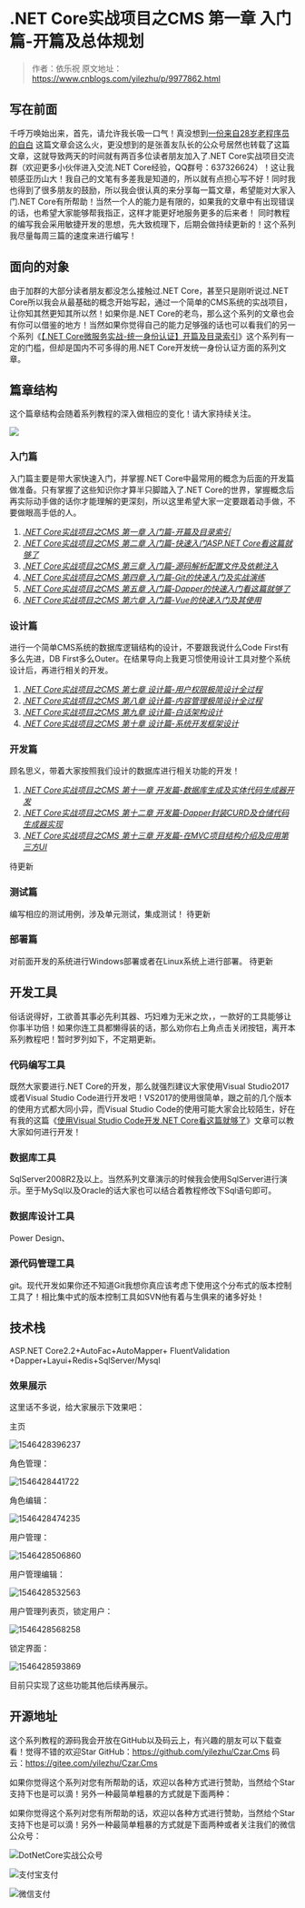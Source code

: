 # .NET Core实战项目之CMS 第一章 入门篇-开篇及总体规划

> 作者：依乐祝
> 原文地址：https://www.cnblogs.com/yilezhu/p/9977862.html 
## 写在前面

千呼万唤始出来，首先，请允许我长吸一口气！真没想到[一份来自28岁老程序员的自白](https://www.cnblogs.com/yilezhu/p/9966945.html) 这篇文章会这么火，更没想到的是张善友队长的公众号居然也转载了这篇文章，这就导致两天的时间就有两百多位读者朋友加入了.NET Core实战项目交流群（欢迎更多小伙伴进入交流.NET Core经验，QQ群号：637326624）！这让我顿感亚历山大！我自己的文笔有多差我是知道的，所以就有点担心写不好！同时我也得到了很多朋友的鼓励，所以我会很认真的来分享每一篇文章，希望能对大家入门.NET Core有所帮助！当然一个人的能力是有限的，如果我的文章中有出现错误的话，也希望大家能够帮我指正，这样才能更好地服务更多的后来者！
同时教程的编写我会采用敏捷开发的思想，先大致梳理下，后期会做持续更新的！这个系列我尽量每周三篇的速度来进行编写！

##  面向的对象
由于加群的大部分读者朋友都没怎么接触过.NET Core，甚至只是刚听说过.NET Core所以我会从最基础的概念开始写起，通过一个简单的CMS系统的实战项目，让你知其然更知其所以然！如果你是.NET Core的老鸟，那么这个系列的文章也会有你可以借鉴的地方！当然如果你觉得自己的能力足够强的话也可以看我们的另一个系列《[【.NET Core微服务实战-统一身份认证】开篇及目录索引](https://www.cnblogs.com/jackcao/p/9928879.html)》这个系列有一定的门槛，但却是国内不可多得的用.NET Core开发统一身份认证方面的系列文章。

## 篇章结构
这个篇章结构会随着系列教程的深入做相应的变化！请大家持续关注。

![](https://img2018.cnblogs.com/blog/1377250/201811/1377250-20181118143046957-1195059382.png)



### 入门篇
入门篇主要是带大家快速入门，并掌握.NET Core中最常用的概念为后面的开发篇做准备。只有掌握了这些知识你才算半只脚踏入了.NET Core的世界，掌握概念后再实际动手做的话你才能理解的更深刻，所以这里希望大家一定要跟着动手做，不要做眼高手低的人。
1. *[.NET Core实战项目之CMS 第一章 入门篇-开篇及目录索引](https://www.cnblogs.com/yilezhu/p/9977862.html)*
2. *[.NET Core实战项目之CMS 第二章 入门篇-快速入门ASP.NET Core看这篇就够了](https://www.cnblogs.com/yilezhu/p/9985451.html)*
3. *[.NET Core实战项目之CMS 第三章 入门篇-源码解析配置文件及依赖注入](https://www.cnblogs.com/yilezhu/p/9998021.html)*
4. *[.NET Core实战项目之CMS 第四章 入门篇-Git的快速入门及实战演练](https://www.cnblogs.com/yilezhu/p/10014027.html)*
5. *[.NET Core实战项目之CMS 第五章 入门篇-Dapper的快速入门看这篇就够了](https://www.cnblogs.com/yilezhu/p/10024091.html)*
6. *[.NET Core实战项目之CMS 第六章 入门篇-Vue的快速入门及其使用](https://www.cnblogs.com/yilezhu/p/10035275.html)*



### 设计篇
进行一个简单CMS系统的数据库逻辑结构的设计，不要跟我说什么Code First有多么先进，DB First多么Outer。在结果导向上我更习惯使用设计工具对整个系统设计后，再进行相关的开发。
1. *[.NET Core实战项目之CMS 第七章 设计篇-用户权限极简设计全过程](https://www.cnblogs.com/yilezhu/p/10056094.html)*
2. *[.NET Core实战项目之CMS 第八章 设计篇-内容管理极简设计全过程](https://www.cnblogs.com/yilezhu/p/10073642.html)*
3. *[.NET Core实战项目之CMS 第九章 设计篇-白话架构设计](https://www.cnblogs.com/yilezhu/p/10080136.html)*
4. *[.NET Core实战项目之CMS 第十章 设计篇-系统开发框架设计](https://www.cnblogs.com/yilezhu/p/10094357.html)*

### 开发篇
顾名思义，带着大家按照我们设计的数据库进行相关功能的开发！

1. *[.NET Core实战项目之CMS 第十一章 开发篇-数据库生成及实体代码生成器开发](https://www.cnblogs.com/yilezhu/p/10112406.html)*
2. *[.NET Core实战项目之CMS 第十二章 开发篇-Dapper封装CURD及仓储代码生成器实现](https://www.cnblogs.com/yilezhu/p/10146311.html)*
3. *[.NET Core实战项目之CMS 第十三章 开发篇-在MVC项目结构介绍及应用第三方UI](https://www.cnblogs.com/yilezhu/p/10210732.html)*

待更新

### 测试篇
编写相应的测试用例，涉及单元测试，集成测试！
待更新
### 部署篇
对前面开发的系统进行Windows部署或者在Linux系统上进行部署。
待更新

## 开发工具
俗话说得好，工欲善其事必先利其器、巧妇难为无米之炊，，一款好的工具能够让你事半功倍！如果你连工具都懒得装的话，那么劝你右上角点击关闭按钮，离开本系列教程吧！暂时罗列如下，不定期更新。
### 代码编写工具
既然大家要进行.NET Core的开发，那么就强烈建议大家使用Visual Studio2017或者Visual Studio Code进行开发吧！VS2017的使用很简单，跟之前的几个版本的使用方式都大同小异，而Visual Studio Code的使用可能大家会比较陌生，好在有我的这篇《[使用Visual Studio Code开发.NET Core看这篇就够了](https://www.cnblogs.com/yilezhu/p/9926078.html)》文章可以教大家如何进行开发！
### 数据库工具
SqlServer2008R2及以上。当然系列文章演示的时候我会使用SqlServer进行演示。至于MySql以及Oracle的话大家也可以结合着教程修改下Sql语句即可。
### 数据库设计工具
Power Design、

### 源代码管理工具
git。现代开发如果你还不知道Git我想你真应该考虑下使用这个分布式的版本控制工具了！相比集中式的版本控制工具如SVN他有着与生俱来的诸多好处！


## 技术栈
ASP.NET Core2.2+AutoFac+AutoMapper+ FluentValidation +Dapper+Layui+Redis+SqlServer/Mysql

### 效果展示
这里话不多说，给大家展示下效果吧：

主页

![1546428396237](https://img2018.cnblogs.com/blog/1377250/201901/1377250-20190102194123882-1502458827.png)

角色管理：

![1546428441722](https://img2018.cnblogs.com/blog/1377250/201901/1377250-20190102194123607-1984874302.png)

角色编辑：

![1546428474235](https://img2018.cnblogs.com/blog/1377250/201901/1377250-20190102194123320-976529128.png)

用户管理：

![1546428506860](https://img2018.cnblogs.com/blog/1377250/201901/1377250-20190102194123024-654573282.png)

用户管理编辑：

![1546428532563](https://img2018.cnblogs.com/blog/1377250/201901/1377250-20190102194122744-2093184372.png)

用户管理列表页，锁定用户：

![1546428568258](https://img2018.cnblogs.com/blog/1377250/201901/1377250-20190102194122418-1604258721.png)

锁定界面：

![1546428593869](https://img2018.cnblogs.com/blog/1377250/201901/1377250-20190102194121950-1509022990.png)

目前只实现了这些功能其他后续再展示。

## 开源地址

这个系列教程的源码我会开放在GitHub以及码云上，有兴趣的朋友可以下载查看！觉得不错的欢迎Star
GitHub：https://github.com/yilezhu/Czar.Cms
码云：https://gitee.com/yilezhu/Czar.Cms

如果你觉得这个系列对您有所帮助的话，欢迎以各种方式进行赞助，当然给个Star支持下也是可以滴！另外一种最简单粗暴的方式就是下面两种：

如果你觉得这个系列对您有所帮助的话，欢迎以各种方式进行赞助，当然给个Star支持下也是可以滴！另外一种最简单粗暴的方式就是下面两种或者关注我们的微信公众号：


![DotNetCore实战公众号](https://www.cnblogs.com/images/cnblogs_com/yilezhu/1359617/o_qrcode_for_gh_3d7593c84946_258.jpg)

![支付宝支付](https://img2018.cnblogs.com/blog/1377250/201812/1377250-20181205220251318-249891081.jpg)

![微信支付](https://img2018.cnblogs.com/blog/1377250/201812/1377250-20181205220301951-1597191961.png)
